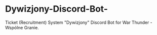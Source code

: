 # Dywizjony-Discord-Bot-
Ticket (Recruitment) System "Dywizjony" Discord Bot for War Thunder - Wspólne Granie.
